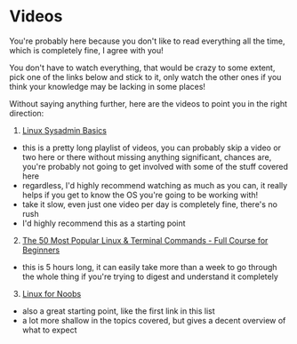# Videos

You're probably here because you don't like to read everything all the time, which is completely fine, I agree with you!

You don't have to watch everything, that would be crazy to some extent, pick one of the links below and stick to it, only watch the other ones if you think your knowledge may be lacking in some places!

Without saying anything further, here are the videos to point you in the right direction:

1. [Linux Sysadmin Basics](https://www.youtube.com/watch?v=bju_FdCo42w&list=PLtK75qxsQaMLZSo7KL-PmiRarU7hrpnwK)
  - this is a pretty long playlist of videos, you can probably skip a video or two here or there without missing anything significant, chances are, you're probably not going to get involved with some of the stuff covered here
  - regardless, I'd highly recommend watching as much as you can, it really helps if you get to know the OS you're going to be working with!
  - take it slow, even just one video per day is completely fine, there's no rush
  - I'd highly recommend this as a starting point
2. [The 50 Most Popular Linux & Terminal Commands - Full Course for Beginners](https://www.youtube.com/watch?v=ZtqBQ68cfJc)
  - this is 5 hours long, it can easily take more than a week to go through the whole thing if you're trying to digest and understand it completely
3. [Linux for Noobs](https://www.youtube.com/watch?v=P-6RaBbfS0Q&list=PLT98CRl2KxKGzDvelszrUeZql9DSnIzrR)
  - also a great starting point, like the first link in this list
  - a lot more shallow in the topics covered, but gives a decent overview of what to expect
